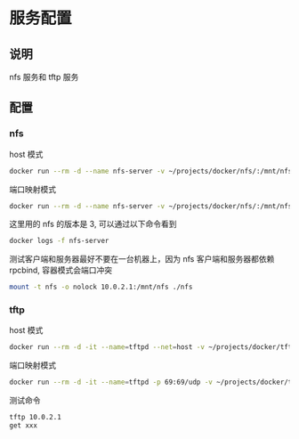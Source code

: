 # 服务配置

## 说明

nfs 服务和 tftp 服务

## 配置

### nfs

host 模式

```sh
docker run --rm -d --name nfs-server -v ~/projects/docker/nfs/:/mnt/nfs -e NFS_EXPORT_DIR_1=/mnt/nfs -e NFS_EXPORT_DOMAIN_1=\* -e NFS_EXPORT_OPTIONS_1=rw,insecure,no_subtree_check,no_root_squash,fsid=1 --net=host --privileged=true fuzzle/docker-nfs-server:latest
```

端口映射模式

```sh
docker run --rm -d --name nfs-server -v ~/projects/docker/nfs/:/mnt/nfs -e NFS_EXPORT_DIR_1=/mnt/nfs -e NFS_EXPORT_DOMAIN_1=\* -e NFS_EXPORT_OPTIONS_1=rw,insecure,no_subtree_check,no_root_squash,fsid=1 -p 111:111 -p 111:111/udp -p 2049:2049 -p 2049:2049/udp -p 32765:32765 -p 32765:32765/udp -p 32766:32766 -p 32766:32766/udp -p 32767:32767 -p 32767:32767/udp --privileged=true fuzzle/docker-nfs-server:latest
```

这里用的 nfs 的版本是 3, 可以通过以下命令看到

```sh
docker logs -f nfs-server
```

测试客户端和服务器最好不要在一台机器上，因为 nfs 客户端和服务器都依赖 rpcbind, 容器模式会端口冲突

```sh
mount -t nfs -o nolock 10.0.2.1:/mnt/nfs ./nfs
```

### tftp

host 模式

```sh
docker run --rm -d -it --name=tftpd --net=host -v ~/projects/docker/tftp:/srv/tftp hkarhani/tftpd
```

端口映射模式

```sh
docker run --rm -d -it --name=tftpd -p 69:69/udp -v ~/projects/docker/tftp:/srv/tftp hkarhani/tftpd
```

测试命令

```sh
tftp 10.0.2.1
get xxx
```

